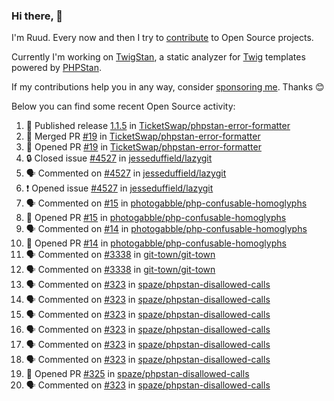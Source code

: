 ### Hi there, 👋

I'm Ruud. Every now and then I try to [contribute](https://github.com/pulls?q=+is%3Apr+author%3Aruudk+archived%3Afalse+is%3Apublic+) to Open Source projects.

Currently I'm working on [TwigStan](https://github.com/twigstan), a static analyzer for [Twig](https://twig.symfony.com/) templates powered by [PHPStan](https://phpstan.org/).

If my contributions help you in any way, consider [sponsoring me](https://github.com/sponsors/ruudk). Thanks 😊

Below you can find some recent Open Source activity:

<!--START_SECTION:activity-->
1. 🚀 Published release [1.1.5](https://github.com/TicketSwap/phpstan-error-formatter/releases/tag/1.1.5) in [TicketSwap/phpstan-error-formatter](https://github.com/TicketSwap/phpstan-error-formatter)
2. 🎉 Merged PR [#19](https://github.com/TicketSwap/phpstan-error-formatter/pull/19) in [TicketSwap/phpstan-error-formatter](https://github.com/TicketSwap/phpstan-error-formatter)
3. 💪 Opened PR [#19](https://github.com/TicketSwap/phpstan-error-formatter/pull/19) in [TicketSwap/phpstan-error-formatter](https://github.com/TicketSwap/phpstan-error-formatter)
4. 🔒 Closed issue [#4527](https://github.com/jesseduffield/lazygit/issues/4527) in [jesseduffield/lazygit](https://github.com/jesseduffield/lazygit)
5. 🗣 Commented on [#4527](https://github.com/jesseduffield/lazygit/issues/4527#issuecomment-2844435900) in [jesseduffield/lazygit](https://github.com/jesseduffield/lazygit)
6. ❗ Opened issue [#4527](https://github.com/jesseduffield/lazygit/issues/4527) in [jesseduffield/lazygit](https://github.com/jesseduffield/lazygit)
7. 🗣 Commented on [#15](https://github.com/photogabble/php-confusable-homoglyphs/pull/15#issuecomment-2844412303) in [photogabble/php-confusable-homoglyphs](https://github.com/photogabble/php-confusable-homoglyphs)
8. 💪 Opened PR [#15](https://github.com/photogabble/php-confusable-homoglyphs/pull/15) in [photogabble/php-confusable-homoglyphs](https://github.com/photogabble/php-confusable-homoglyphs)
9. 🗣 Commented on [#14](https://github.com/photogabble/php-confusable-homoglyphs/pull/14#issuecomment-2844394593) in [photogabble/php-confusable-homoglyphs](https://github.com/photogabble/php-confusable-homoglyphs)
10. 💪 Opened PR [#14](https://github.com/photogabble/php-confusable-homoglyphs/pull/14) in [photogabble/php-confusable-homoglyphs](https://github.com/photogabble/php-confusable-homoglyphs)
11. 🗣 Commented on [#3338](https://github.com/git-town/git-town/issues/3338#issuecomment-2816688805) in [git-town/git-town](https://github.com/git-town/git-town)
12. 🗣 Commented on [#3338](https://github.com/git-town/git-town/issues/3338#issuecomment-2816551671) in [git-town/git-town](https://github.com/git-town/git-town)
13. 🗣 Commented on [#323](https://github.com/spaze/phpstan-disallowed-calls/issues/323#issuecomment-2815463746) in [spaze/phpstan-disallowed-calls](https://github.com/spaze/phpstan-disallowed-calls)
14. 🗣 Commented on [#323](https://github.com/spaze/phpstan-disallowed-calls/issues/323#issuecomment-2814732304) in [spaze/phpstan-disallowed-calls](https://github.com/spaze/phpstan-disallowed-calls)
15. 🗣 Commented on [#323](https://github.com/spaze/phpstan-disallowed-calls/issues/323#issuecomment-2814724475) in [spaze/phpstan-disallowed-calls](https://github.com/spaze/phpstan-disallowed-calls)
16. 🗣 Commented on [#323](https://github.com/spaze/phpstan-disallowed-calls/issues/323#issuecomment-2814692032) in [spaze/phpstan-disallowed-calls](https://github.com/spaze/phpstan-disallowed-calls)
17. 🗣 Commented on [#323](https://github.com/spaze/phpstan-disallowed-calls/issues/323#issuecomment-2814654924) in [spaze/phpstan-disallowed-calls](https://github.com/spaze/phpstan-disallowed-calls)
18. 🗣 Commented on [#323](https://github.com/spaze/phpstan-disallowed-calls/issues/323#issuecomment-2812001887) in [spaze/phpstan-disallowed-calls](https://github.com/spaze/phpstan-disallowed-calls)
19. 💪 Opened PR [#325](https://github.com/spaze/phpstan-disallowed-calls/pull/325) in [spaze/phpstan-disallowed-calls](https://github.com/spaze/phpstan-disallowed-calls)
20. 🗣 Commented on [#323](https://github.com/spaze/phpstan-disallowed-calls/issues/323#issuecomment-2810376928) in [spaze/phpstan-disallowed-calls](https://github.com/spaze/phpstan-disallowed-calls)
<!--END_SECTION:activity-->
